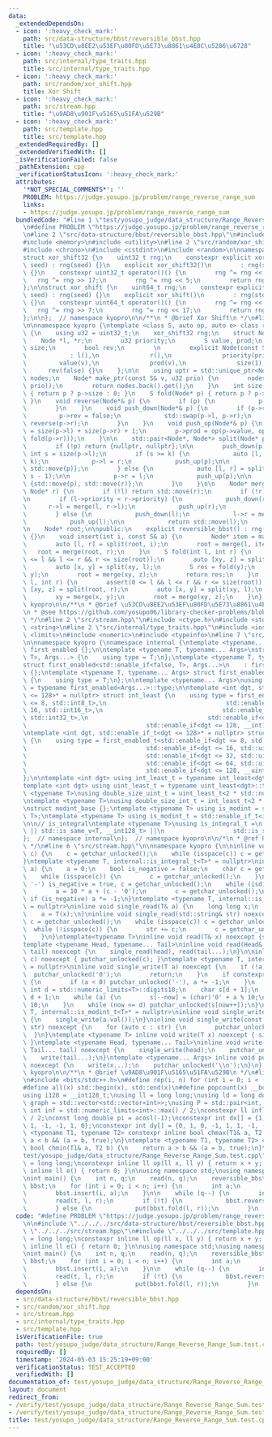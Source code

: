 ```yaml
---
data:
  _extendedDependsOn:
  - icon: ':heavy_check_mark:'
    path: src/data-structure/bbst/reversible_bbst.hpp
    title: "\u53CD\u8EE2\u53EF\u80FD\u5E73\u8861\u4E8C\u5206\u6728"
  - icon: ':heavy_check_mark:'
    path: src/internal/type_traits.hpp
    title: src/internal/type_traits.hpp
  - icon: ':heavy_check_mark:'
    path: src/random/xor_shift.hpp
    title: Xor Shift
  - icon: ':heavy_check_mark:'
    path: src/stream.hpp
    title: "\u9AD8\u901F\u5165\u51FA\u529B"
  - icon: ':heavy_check_mark:'
    path: src/template.hpp
    title: src/template.hpp
  _extendedRequiredBy: []
  _extendedVerifiedWith: []
  _isVerificationFailed: false
  _pathExtension: cpp
  _verificationStatusIcon: ':heavy_check_mark:'
  attributes:
    '*NOT_SPECIAL_COMMENTS*': ''
    PROBLEM: https://judge.yosupo.jp/problem/range_reverse_range_sum
    links:
    - https://judge.yosupo.jp/problem/range_reverse_range_sum
  bundledCode: "#line 1 \"test/yosupo_judge/data_structure/Range_Reverse_Range_Sum.test.cpp\"\
    \n#define PROBLEM \"https://judge.yosupo.jp/problem/range_reverse_range_sum\"\n\
    \n#line 2 \"src/data-structure/bbst/reversible_bbst.hpp\"\n#include <cassert>\n\
    #include <memory>\n#include <utility>\n#line 2 \"src/random/xor_shift.hpp\"\n\
    #include <chrono>\n#include <cstdint>\n#include <random>\n\nnamespace kyopro {\n\
    struct xor_shift32 {\n    uint32_t rng;\n    constexpr explicit xor_shift32(uint32_t\
    \ seed) : rng(seed) {}\n    explicit xor_shift32()\n        : rng(std::chrono::steady_clock::now().time_since_epoch().count())\
    \ {}\n    constexpr uint32_t operator()() {\n        rng ^= rng << 13;\n     \
    \   rng ^= rng >> 17;\n        rng ^= rng << 5;\n        return rng;\n    }\n\
    };\n\nstruct xor_shift {\n    uint64_t rng;\n    constexpr explicit xor_shift(uint64_t\
    \ seed) : rng(seed) {}\n    explicit xor_shift()\n        : rng(std::chrono::steady_clock::now().time_since_epoch().count())\
    \ {}\n    constexpr uint64_t operator()() {\n        rng ^= rng << 13;\n     \
    \   rng ^= rng >> 7;\n        rng ^= rng << 17;\n        return rng;\n    }\n\
    };\n\n};  // namespace kyopro\n\n/**\n * @brief Xor Shift\n */\n#line 6 \"src/data-structure/bbst/reversible_bbst.hpp\"\
    \n\nnamespace kyopro {\ntemplate <class S, auto op, auto e> class reversible_bbst\
    \ {\n    using u32 = uint32_t;\n    xor_shift32 rng;\n    struct Node {\n    \
    \    Node *l, *r;\n        u32 priority;\n        S value, prod;\n        int\
    \ size;\n        bool rev;\n        \n        explicit Node(const S& v, u32 prio)\n\
    \            : l(),\n              r(),\n              priority(prio),\n     \
    \         value(v),\n              prod(v),\n              size(1),\n        \
    \      rev(false) {}\n    };\n\n    using uptr = std::unique_ptr<Node>;\n    std::vector<uptr>\
    \ nodes;\n    Node* make_ptr(const S& v, u32 prio) {\n        nodes.emplace_back(std::make_unique<Node>(v,\
    \ prio));\n        return nodes.back().get();\n    }\n    int size(Node* p) const\
    \ { return p ? p->size : 0; }\n    S fold(Node* p) { return p ? p->prod : e();\
    \ }\n    void reverse(Node*& p) {\n        if (p) {\n            p->rev ^= 1;\n\
    \        }\n    }\n    void push_down(Node*& p) {\n        if (p->rev) {\n   \
    \         p->rev = false;\n            std::swap(p->l, p->r);\n            reverse(p->l),\
    \ reverse(p->r);\n        }\n    }\n    void push_up(Node*& p) {\n        p->size\
    \ = size(p->l) + size(p->r) + 1;\n        p->prod = op(p->value, op(fold(p->l),\
    \ fold(p->r)));\n    }\n\n    std::pair<Node*, Node*> split(Node* p, int k) {\n\
    \        if (!p) return {nullptr, nullptr};\n\n        push_down(p);\n       \
    \ int s = size(p->l);\n        if (s >= k) {\n            auto [l, r] = split(p->l,\
    \ k);\n            p->l = r;\n            push_up(p);\n\n            return {std::move(l),\
    \ std::move(p)};\n        } else {\n            auto [l, r] = split(p->r, k -\
    \ s - 1);\n\n            p->r = l;\n            push_up(p);\n\n            return\
    \ {std::move(p), std::move(r)};\n        }\n    }\n\n    Node* merge(Node* l,\
    \ Node* r) {\n        if (!l) return std::move(r);\n        if (!r) return std::move(l);\n\
    \n        if (l->priority < r->priority) {\n            push_down(r);\n      \
    \      r->l = merge(l, r->l);\n            push_up(r);\n            return std::move(r);\n\
    \        } else {\n            push_down(l);\n            l->r = merge(l->r, r);\n\
    \            push_up(l);\n\n            return std::move(l);\n        }\n    }\n\
    \n    Node* root;\n\npublic:\n    explicit reversible_bbst() : rng(2023), root(nullptr)\
    \ {}\n    void insert(int i, const S& a) {\n        Node* item = make_ptr(a, rng());\n\
    \        auto [l, r] = split(root, i);\n        root = merge(l, item);\n     \
    \   root = merge(root, r);\n    }\n    S fold(int l, int r) {\n        assert(0\
    \ <= l && l <= r && r <= size(root));\n        auto [xy, z] = split(root, r);\n\
    \        auto [x, y] = split(xy, l);\n        S res = fold(y);\n        xy = merge(x,\
    \ y);\n        root = merge(xy, z);\n        return res;\n    }\n    void reverse(int\
    \ l, int r) {\n        assert(0 <= l && l <= r && r <= size(root));\n        auto\
    \ [xy, z] = split(root, r);\n        auto [x, y] = split(xy, l);\n        reverse(y);\n\
    \        xy = merge(x, y);\n        root = merge(xy, z);\n    }\n};\n};  // namespace\
    \ kyopro\n\n/**\n * @brief \u53CD\u8EE2\u53EF\u80FD\u5E73\u8861\u4E8C\u5206\u6728\
    \n * @see https://github.com/yosupo06/library-checker-problems/blob/master/datastructure/range_reverse_range_sum/sol/correct.cpp\n\
    \ */\n#line 2 \"src/stream.hpp\"\n#include <ctype.h>\n#include <stdio.h>\n#include\
    \ <string>\n#line 2 \"src/internal/type_traits.hpp\"\n#include <iostream>\n#include\
    \ <limits>\n#include <numeric>\n#include <typeinfo>\n#line 7 \"src/internal/type_traits.hpp\"\
    \n\nnamespace kyopro {\nnamespace internal {\ntemplate <typename... Args> struct\
    \ first_enabled {};\n\ntemplate <typename T, typename... Args>\nstruct first_enabled<std::enable_if<true,\
    \ T>, Args...> {\n    using type = T;\n};\ntemplate <typename T, typename... Args>\n\
    struct first_enabled<std::enable_if<false, T>, Args...>\n    : first_enabled<Args...>\
    \ {};\ntemplate <typename T, typename... Args> struct first_enabled<T, Args...>\
    \ {\n    using type = T;\n};\n\ntemplate <typename... Args>\nusing first_enabled_t\
    \ = typename first_enabled<Args...>::type;\n\ntemplate <int dgt, std::enable_if_t<dgt\
    \ <= 128>* = nullptr> struct int_least {\n    using type = first_enabled_t<std::enable_if<dgt\
    \ <= 8, std::int8_t>,\n                                 std::enable_if<dgt <=\
    \ 16, std::int16_t>,\n                                 std::enable_if<dgt <= 32,\
    \ std::int32_t>,\n                                 std::enable_if<dgt <= 64, std::int64_t>,\n\
    \                                 std::enable_if<dgt <= 128, __int128_t>>;\n};\n\
    \ntemplate <int dgt, std::enable_if_t<dgt <= 128>* = nullptr> struct uint_least\
    \ {\n    using type = first_enabled_t<std::enable_if<dgt <= 8, std::uint8_t>,\n\
    \                                 std::enable_if<dgt <= 16, std::uint16_t>,\n\
    \                                 std::enable_if<dgt <= 32, std::uint32_t>,\n\
    \                                 std::enable_if<dgt <= 64, std::uint64_t>,\n\
    \                                 std::enable_if<dgt <= 128, __uint128_t>>;\n\
    };\n\ntemplate <int dgt> using int_least_t = typename int_least<dgt>::type;\n\
    template <int dgt> using uint_least_t = typename uint_least<dgt>::type;\n\ntemplate\
    \ <typename T>\nusing double_size_uint_t = uint_least_t<2 * std::numeric_limits<T>::digits>;\n\
    \ntemplate <typename T>\nusing double_size_int_t = int_least_t<2 * std::numeric_limits<T>::digits>;\n\
    \nstruct modint_base {};\ntemplate <typename T> using is_modint = std::is_base_of<modint_base,\
    \ T>;\ntemplate <typename T> using is_modint_t = std::enable_if_t<is_modint<T>::value>;\n\
    \n\n// is_integral\ntemplate <typename T>\nusing is_integral_t =\n    std::enable_if_t<std::is_integral_v<T>\
    \ || std::is_same_v<T, __int128_t> ||\n                   std::is_same_v<T, __uint128_t>>;\n\
    };  // namespace internal\n};  // namespace kyopro\n\n/*\n * @ref https://qiita.com/kazatsuyu/items/f8c3b304e7f8b35263d8\n\
    \ */\n#line 6 \"src/stream.hpp\"\n\nnamespace kyopro {\n\ninline void single_read(char&\
    \ c) {\n    c = getchar_unlocked();\n    while (isspace(c)) c = getchar_unlocked();\n\
    }\ntemplate <typename T, internal::is_integral_t<T>* = nullptr>\ninline void single_read(T&\
    \ a) {\n    a = 0;\n    bool is_negative = false;\n    char c = getchar_unlocked();\n\
    \    while (isspace(c)) {\n        c = getchar_unlocked();\n    }\n    if (c ==\
    \ '-') is_negative = true, c = getchar_unlocked();\n    while (isdigit(c)) {\n\
    \        a = 10 * a + (c - '0');\n        c = getchar_unlocked();\n    }\n   \
    \ if (is_negative) a *= -1;\n}\ntemplate <typename T, internal::is_modint_t<T>*\
    \ = nullptr>\ninline void single_read(T& a) {\n    long long x;\n    single_read(x);\n\
    \    a = T(x);\n}\ninline void single_read(std::string& str) noexcept {\n    char\
    \ c = getchar_unlocked();\n    while (isspace(c)) c = getchar_unlocked();\n  \
    \  while (!isspace(c)) {\n        str += c;\n        c = getchar_unlocked();\n\
    \    }\n}\ntemplate<typename T>\ninline void read(T& x) noexcept {single_read(x);}\n\
    template <typename Head, typename... Tail>\ninline void read(Head& head, Tail&...\
    \ tail) noexcept {\n    single_read(head), read(tail...);\n}\n\ninline void single_write(char\
    \ c) noexcept { putchar_unlocked(c); }\ntemplate <typename T, internal::is_integral_t<T>*\
    \ = nullptr>\ninline void single_write(T a) noexcept {\n    if (!a) {\n      \
    \  putchar_unlocked('0');\n        return;\n    }\n    if constexpr (std::is_signed_v<T>)\
    \ {\n        if (a < 0) putchar_unlocked('-'), a *= -1;\n    }\n    constexpr\
    \ int d = std::numeric_limits<T>::digits10;\n    char s[d + 1];\n    int now =\
    \ d + 1;\n    while (a) {\n        s[--now] = (char)'0' + a % 10;\n        a /=\
    \ 10;\n    }\n    while (now <= d) putchar_unlocked(s[now++]);\n}\ntemplate <typename\
    \ T, internal::is_modint_t<T>* = nullptr>\ninline void single_write(T a) noexcept\
    \ {\n    single_write(a.val());\n}\ninline void single_write(const std::string&\
    \ str) noexcept {\n    for (auto c : str) {\n        putchar_unlocked(c);\n  \
    \  }\n}\ntemplate <typename T> inline void write(T x) noexcept { single_write(x);\
    \ }\ntemplate <typename Head, typename... Tail>\ninline void write(Head head,\
    \ Tail... tail) noexcept {\n    single_write(head);\n    putchar_unlocked(' ');\n\
    \    write(tail...);\n}\ntemplate <typename... Args> inline void put(Args... x)\
    \ noexcept {\n    write(x...);\n    putchar_unlocked('\\n');\n}\n};  // namespace\
    \ kyopro\n\n/**\n * @brief \u9AD8\u901F\u5165\u51FA\u529B\n */\n#line 2 \"src/template.hpp\"\
    \n#include <bits/stdc++.h>\n#define rep(i, n) for (int i = 0; i < (n); i++)\n\
    #define all(x) std::begin(x), std::end(x)\n#define popcount(x) __builtin_popcountll(x)\n\
    using i128 = __int128_t;\nusing ll = long long;\nusing ld = long double;\nusing\
    \ graph = std::vector<std::vector<int>>;\nusing P = std::pair<int, int>;\nconstexpr\
    \ int inf = std::numeric_limits<int>::max() / 2;\nconstexpr ll infl = std::numeric_limits<ll>::max()\
    \ / 2;\nconst long double pi = acosl(-1);\nconstexpr int dx[] = {1, 0, -1, 0,\
    \ 1, -1, -1, 1, 0};\nconstexpr int dy[] = {0, 1, 0, -1, 1, 1, -1, -1, 0};\ntemplate\
    \ <typename T1, typename T2> constexpr inline bool chmax(T1& a, T2 b) {\n    return\
    \ a < b && (a = b, true);\n}\ntemplate <typename T1, typename T2> constexpr inline\
    \ bool chmin(T1& a, T2 b) {\n    return a > b && (a = b, true);\n}\n#line 6 \"\
    test/yosupo_judge/data_structure/Range_Reverse_Range_Sum.test.cpp\"\nusing ll\
    \ = long long;\nconstexpr inline ll op(ll x, ll y) { return x + y; }\nconstexpr\
    \ inline ll e() { return 0; }\n\nusing namespace std;\nusing namespace kyopro;\n\
    \nint main() {\n    int n, q;\n    read(n, q);\n    reversible_bbst<ll, op, e>\
    \ bbst;\n    for (int i = 0; i < n; i++) {\n        int a;\n        read(a);\n\
    \        bbst.insert(i, a);\n    }\n\n    while (q--) {\n        int t, l, r;\n\
    \        read(t, l, r);\n        if (!t) {\n            bbst.reverse(l, r);\n\
    \        } else {\n            put(bbst.fold(l, r));\n        }\n    }\n}\n"
  code: "#define PROBLEM \"https://judge.yosupo.jp/problem/range_reverse_range_sum\"\
    \n\n#include \"../../../src/data-structure/bbst/reversible_bbst.hpp\"\n#include\
    \ \"../../../src/stream.hpp\"\n#include \"../../../src/template.hpp\"\nusing ll\
    \ = long long;\nconstexpr inline ll op(ll x, ll y) { return x + y; }\nconstexpr\
    \ inline ll e() { return 0; }\n\nusing namespace std;\nusing namespace kyopro;\n\
    \nint main() {\n    int n, q;\n    read(n, q);\n    reversible_bbst<ll, op, e>\
    \ bbst;\n    for (int i = 0; i < n; i++) {\n        int a;\n        read(a);\n\
    \        bbst.insert(i, a);\n    }\n\n    while (q--) {\n        int t, l, r;\n\
    \        read(t, l, r);\n        if (!t) {\n            bbst.reverse(l, r);\n\
    \        } else {\n            put(bbst.fold(l, r));\n        }\n    }\n}"
  dependsOn:
  - src/data-structure/bbst/reversible_bbst.hpp
  - src/random/xor_shift.hpp
  - src/stream.hpp
  - src/internal/type_traits.hpp
  - src/template.hpp
  isVerificationFile: true
  path: test/yosupo_judge/data_structure/Range_Reverse_Range_Sum.test.cpp
  requiredBy: []
  timestamp: '2024-05-03 15:25:19+09:00'
  verificationStatus: TEST_ACCEPTED
  verifiedWith: []
documentation_of: test/yosupo_judge/data_structure/Range_Reverse_Range_Sum.test.cpp
layout: document
redirect_from:
- /verify/test/yosupo_judge/data_structure/Range_Reverse_Range_Sum.test.cpp
- /verify/test/yosupo_judge/data_structure/Range_Reverse_Range_Sum.test.cpp.html
title: test/yosupo_judge/data_structure/Range_Reverse_Range_Sum.test.cpp
---
```

